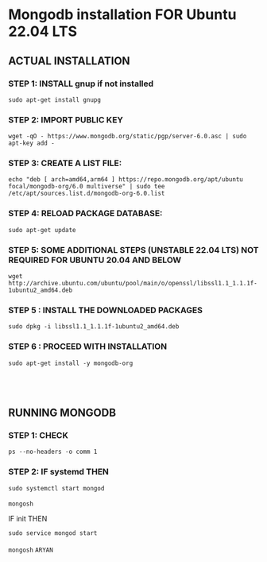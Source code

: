 # Mongodb installation FOR  Ubuntu 22.04 LTS
## ACTUAL INSTALLATION
### STEP 1: INSTALL gnup if not installed<br/>

```sudo apt-get install gnupg```<br/>

### STEP 2: IMPORT PUBLIC KEY<br/>

```wget -qO - https://www.mongodb.org/static/pgp/server-6.0.asc | sudo apt-key add -```
<br/>
### STEP 3: CREATE A LIST FILE:<br/>

```echo "deb [ arch=amd64,arm64 ] https://repo.mongodb.org/apt/ubuntu focal/mongodb-org/6.0 multiverse" | sudo tee /etc/apt/sources.list.d/mongodb-org-6.0.list```
<br/>
### STEP 4: RELOAD PACKAGE DATABASE:<br/>

```sudo apt-get update```<br/>

### STEP 5: SOME ADDITIONAL STEPS (UNSTABLE 22.04 LTS) NOT REQUIRED FOR UBUNTU 20.04 AND BELOW<br/>

```wget http://archive.ubuntu.com/ubuntu/pool/main/o/openssl/libssl1.1_1.1.1f-1ubuntu2_amd64.deb```<br/>

### STEP 5 : INSTALL THE DOWNLOADED PACKAGES<br/>
```sudo dpkg -i libssl1.1_1.1.1f-1ubuntu2_amd64.deb```<br/>

### STEP 6 : PROCEED WITH INSTALLATION<br/>
```sudo apt-get install -y mongodb-org```<br/>
<br/><br/><br/>
## RUNNING MONGODB
### STEP 1: CHECK
```ps --no-headers -o comm 1```

### STEP 2: IF systemd THEN
```sudo systemctl start mongod```<br/><br/>
```mongosh```

IF init THEN

```sudo service mongod start```<br/><br/>
```mongosh```
```ARYAN```

